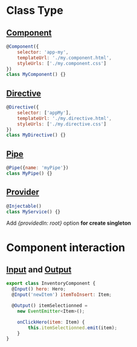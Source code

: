 # Class Type

## [Component](https://angular.io/guide/component-styles)
```js
@Component({
    selector: 'app-my',
    templateUrl: './my.component.html',
    styleUrls: ['./my.component.css']
})
class MyComponent() {}
```

## [Directive](https://angular.io/guide/dynamic-component-loader)
```js
@Directive({
    selector: ['appMy'],
    templateUrl: './my.directive.html',
    styleUrls: ['./my.directive.css']
})
class MyDirective() {}
```

## [Pipe](https://angular.io/guide/pipes)

```js
@Pipe({name: 'myPipe'})
class MyPipe() {}
```

## [Provider](https://angular.io/guide/singleton-services)
```js
@Injectable()
class MyService() {}
```

Add *{providedIn: root}* option **for create singleton**

# Component interaction

## [Input](https://angular.io/guide/component-interaction#component-interaction) and [Output](https://angular.io/guide/component-interaction#parent-listens-for-child-event)

```js
export class InventoryComponent {
  @Input() hero: Hero;
  @Input('newItem') itemToInsert: Item;

  @Output() itemSelectionned = 
    new EventEmitter<Item>();

    onClickHero(item: Item) {
        this.itemSelectionned.emit(item);
    }
}
```
